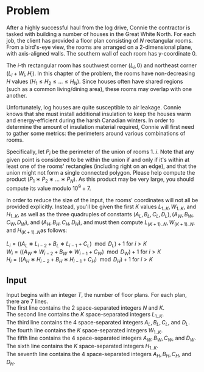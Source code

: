 # Problem

After a highly successful haul from the log drive, Connie the contractor is tasked with building a number of houses in the Great White North. For each job, the client has provided a floor plan consisting of $N$ rectangular rooms. From a bird's-eye view, the rooms are arranged on a 2-dimensional plane, with axis-aligned walls. The southern wall of each room has y-coordinate $0$.

The $i$-th rectangular room has southwest corner $(L_i,0)$ and northeast corner $(L_i+W_i,H_i)$. In this chapter of the problem, the rooms have non-decreasing $H$ values $(H_1≤H_2≤...≤H_N)$. Since houses often have shared regions (such as a common living/dining area), these rooms may overlap with one another.

Unfortunately, log houses are quite susceptible to air leakage. Connie knows that she must install additional insulation to keep the houses warm and energy-efficient during the harsh Canadian winters. In order to determine the amount of insulation material required, Connie will first need to gather some metrics: the perimeters around various combinations of rooms.

Specifically, let $P_i$​ be the perimeter of the union of rooms $1..i$. Note that any given point is considered to be within the union if and only if it's within at least one of the rooms' rectangles (including right on an edge), and that the union might not form a single connected polygon. Please help compute the product $(P_1∗P_2∗...∗P_N)$. As this product may be very large, you should compute its value modulo $10^9+7$.

In order to reduce the size of the input, the rooms' coordinates will not all be provided explicitly. Instead, you'll be given the first $K$ values $L_{1..K}​, W_{1..K}​,$ and $H_{1..K}$​, as well as the three quadruples of constants $(A_L,B_L,C_L,D_L), (A_W,B_W,C_W,D_W),$ and $(A_H,B_H,C_H,D_H)$, and must then compute $L_{(K+1)..N}, W_{(K+1)..N}​,$ and $H_{(K+1)..N}$​ as follows:

$L_i=((A_L∗L_{i−2}+B_L∗L_{i−1}+C_L) \mod D_L)+1$ for $i>K$  
$W_i=((A_W∗W_{i−2}+B_W∗W_{i−1}+C_W) \mod D_W)+1$ for $i>K$  
$H_i=((A_H∗H_{i−2}+B_H∗H_{i−1}+C_H) \mod D_H)+1$ for $i>K$

## Input

Input begins with an integer $T$, the number of floor plans.  For each plan, there are 7 lines.  
The first line contains the 2 space-separated integers $N$ and $K$.  
The second line contains the $K$ space-separated integers $L_{1..K}$​.  
The third line contains the 4 space-separated integers $A_L​, B_L​, C_L​,$ and $D_L$​.  
The fourth line contains the $K$ space-separated integers $W_{1..K}$​.  
The fifth line contains the 4 space-separated integers $A_W​, B_W​, C_W​,$ and $D_W$​.  
The sixth line contains the $K$ space-separated integers $H_{1..K}$​.  
The seventh line contains the 4 space-separated integers $A_H​, B_H​, C_H​,$ and $D_H$​.
